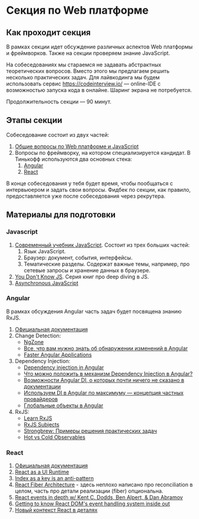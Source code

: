 # Секция по Web платформе

## Как проходит секция

В рамках секции идет обсуждение различных аспектов Web платформы и фреймворков. Также на секции проверяем знание JavaScript.

На собеседованиях мы стараемся не задавать абстрактных теоретических вопросов. Вместо этого мы предлагаем решить несколько практических задач. Для лайвкодинга мы будем использовать сервис https://codeinterview.io/ — online-IDE с возможностью запуска кода в онлайне. Шаринг экрана не потребуется.

Продолжительность секции — 90 минут.

## Этапы секции

Собеседование состоит из двух частей:

1. [Общие вопросы по Web платформе и JavaScript](#javascript)
2. Вопросы по фреймворку, на котором специализируется кандидат. В Тинькофф используются два основных стека:
   1. [Angular](#angular)
   2. [React](#react)

В конце собеседования у тебя будет время, чтобы пообщаться с интервьюером и задать свои вопросы. Фидбек по секции, как правило, предоставляется уже после собеседования через рекрутера.

## Материалы для подготовки

### Javascript

1. [Современный учебник JavaScript](https://learn.javascript.ru/). Состоит из трех больших частей:
   1. Язык JavaScript.
   1. Браузер: документ, события, интерфейсы.
   1. Тематические разделы. Содержат важные темы, например, про сетевые запросы и хранение данных в браузере.
2. [You Don't Know JS](https://github.com/getify/You-Dont-Know-JS). Серия книг про deep diving в JS.
3. [Asynchronous JavaScript](https://developer.mozilla.org/en-US/docs/Learn/JavaScript/Asynchronous)

### Angular

В рамках обсуждения Angular часть задач будет посвящена знанию RxJS.

1. [Официальная документация](https://angular.io/docs)
2. Change Detection:
   - [NgZone](https://angular.io/guide/zone)
   - [Все, что вам нужно знать об обнаружении изменений в Angular](https://habr.com/ru/post/327004/)
   - [Faster Angular Applications](https://blog.mgechev.com/2017/11/11/faster-angular-applications-onpush-change-detection-immutable-part-1/)
3. Dependency Injection:
   - [Dependency injection in Angular](https://angular.io/guide/dependency-injection)
   - [Что можно положить в механизм Dependency Injection в Angular?](https://habr.com/ru/company/tinkoff/blog/516622/)
   - [Возможности Angular DI, о которых почти ничего не сказано в документации](https://habr.com/ru/company/tinkoff/blog/523160/)
   - [Используем DI в Angular по максимуму — концепция частных провайдеров](https://habr.com/ru/company/tinkoff/blog/507906/)
   - [Глобальные объекты в Angular](https://habr.com/ru/company/tinkoff/blog/548510/)
4. RxJS:
   - [Learn RxJS](https://www.learnrxjs.io/)
   - [RxJS Subjects](https://aalexeev239.github.io/rxjs-subjects/)
   - [Strongbrew: Примеры решения практических задач](https://blog.strongbrew.io/tag/RxJS/)
   - [Hot vs Cold Observables](https://benlesh.medium.com/hot-vs-cold-observables-f8094ed53339#.8x9uam5rg)

### React

1. [Официальная документация](https://reactjs.org/docs/getting-started.html)
1. [React as a UI Runtime](https://overreacted.io/react-as-a-ui-runtime/)
1. [Index as a key is an anti-pattern](https://medium.com/@robinpokorny/index-as-a-key-is-an-anti-pattern-e0349aece318)
1. [React Fiber Architecture](https://github.com/acdlite/react-fiber-architecture) - здесь неплохо написано про reconciliation в целом, часть про детали реализации (fiber) опциональна.
1. [React events in depth w/ Kent C. Dodds, Ben Alpert, & Dan Abramov](https://www.youtube.com/watch?v=dRo_egw7tBc)
1. [Getting to know React DOM's event handling system inside out](https://medium.com/the-guild/getting-to-know-react-doms-event-handling-system-inside-out-378c44d2a5d0)
1. [Новый контекст React в деталях](https://blog.csssr.ru/2018/04/06/new-react-context)
